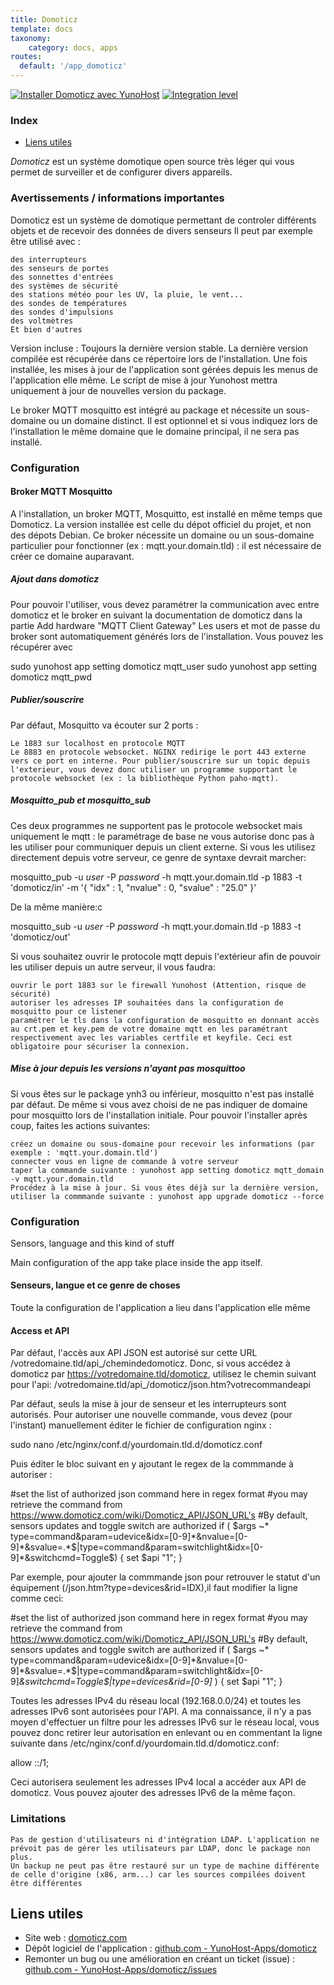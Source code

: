 ```yaml
---
title: Domoticz
template: docs
taxonomy:
    category: docs, apps
routes:
  default: '/app_domoticz'
---
```


[![Installer Domoticz avec YunoHost](https://install-app.yunohost.org/install-with-yunohost.svg)](https://install-app.yunohost.org/?app=domoticz) [![Integration level](https://dash.yunohost.org/integration/domoticz.svg)](https://dash.yunohost.org/appci/app/domoticz)

### Index

- [Liens utiles](#liens-utiles)

*Domoticz* est un système domotique open source très léger qui vous permet de surveiller et de configurer divers appareils.

### Avertissements / informations importantes

Domoticz est un système de domotique permettant de controler différents objets et de recevoir des données de divers senseurs Il peut par exemple être utilisé avec :

    des interrupteurs
    des senseurs de portes
    des sonnettes d'entrées
    des systèmes de sécurité
    des stations météo pour les UV, la pluie, le vent...
    des sondes de températures
    des sondes d'impulsions
    des voltmètres
    Et bien d'autres

Version incluse : Toujours la dernière version stable. La dernière version compilée est récupérée dans ce répertoire lors de l'installation. Une fois installée, les mises à jour de l'application sont gérées depuis les menus de l'application elle même. Le script de mise à jour Yunohost mettra uniquement à jour de nouvelles version du package.

Le broker MQTT mosquitto est intégré au package et nécessite un sous-domaine ou un domaine distinct. Il est optionnel et si vous indiquez lors de l'installation le même domaine que le domaine principal, il ne sera pas installé.

### Configuration

#### Broker MQTT Mosquitto

A l'installation, un broker MQTT, Mosquitto, est installé en même temps que Domoticz. La version installée est celle du dépot officiel du projet, et non des dépots Debian. Ce broker nécessite un domaine ou un sous-domaine particulier pour fonctionner (ex : mqtt.your.domain.tld) : il est nécessaire de créer ce domaine auparavant.

##### Ajout dans domoticz

Pour pouvoir l'utiliser, vous devez paramétrer la communication avec entre domoticz et le broker en suivant la documentation de domoticz dans la partie Add hardware "MQTT Client Gateway" Les users et mot de passe du broker sont automatiquement générés lors de l'installation. Vous pouvez les récupérer avec

sudo yunohost app setting domoticz mqtt_user
sudo yunohost app setting domoticz mqtt_pwd

##### Publier/souscrire

Par défaut, Mosquitto va écouter sur 2 ports :

    Le 1883 sur localhost en protocole MQTT
    Le 8883 en protocole websocket. NGINX redirige le port 443 externe vers ce port en interne. Pour publier/souscrire sur un topic depuis l'exterieur, vous devez donc utiliser un programme supportant le protocole websocket (ex : la bibliothèque Python paho-mqtt).

##### Mosquitto_pub et mosquitto_sub

Ces deux programmes ne supportent pas le protocole websocket mais uniquement le mqtt : le paramétrage de base ne vous autorise donc pas à les utiliser pour communiquer depuis un client externe. Si vous les utilisez directement depuis votre serveur, ce genre de syntaxe devrait marcher:

mosquitto_pub -u *user* -P *password* -h mqtt.your.domain.tld -p 1883 -t 'domoticz/in' -m '{ "idx" : 1, "nvalue" : 0, "svalue" : "25.0" }'

De la même manière:c

mosquitto_sub -u *user* -P *password* -h mqtt.your.domain.tld -p 1883 -t 'domoticz/out'

Si vous souhaitez ouvrir le protocole mqtt depuis l'extérieur afin de pouvoir les utiliser depuis un autre serveur, il vous faudra:

    ouvrir le port 1883 sur le firewall Yunohost (Attention, risque de sécurité)
    autoriser les adresses IP souhaitées dans la configuration de mosquitto pour ce listener
    paramétrer le tls dans la configuration de mosquitto en donnant accès au crt.pem et key.pem de votre domaine mqtt en les paramétrant respectivement avec les variables certfile et keyfile. Ceci est obligatoire pour sécuriser la connexion.

##### Mise à jour depuis les versions n'ayant pas mosquittoo

Si vous êtes sur le package ynh3 ou inférieur, mosquitto n'est pas installé par défaut. De même si vous avez choisi de ne pas indiquer de domaine pour mosquitto lors de l'installation initiale. Pour pouvoir l'installer après coup, faites les actions suivantes:

    créez un domaine ou sous-domaine pour recevoir les informations (par exemple : 'mqtt.your.domain.tld')
    connecter vous en ligne de commande à votre serveur
    taper la commande suivante : yunohost app setting domoticz mqtt_domain -v mqtt.your.domain.tld
    Procédez à la mise à jour. Si vous êtes déjà sur la dernière version, utiliser la commmande suivante : yunohost app upgrade domoticz --force

### Configuration

Sensors, language and this kind of stuff

Main configuration of the app take place inside the app itself.

#### Senseurs, langue et ce genre de choses

Toute la configuration de l'application a lieu dans l'application elle même

#### Access et API

Par défaut, l'accès aux API JSON est autorisé sur cette URL /votredomaine.tld/api_/chemindedomoticz. Donc, si vous accédez à domoticz par https://votredomaine.tld/domoticz, utilisez le chemin suivant pour l'api: /votredomaine.tld/api_/domoticz/json.htm?votrecommandeapi

Par défaut, seuls la mise à jour de senseur et les interrupteurs sont autorisés. Pour autoriser une nouvelle commande, vous devez (pour l'instant) manuellement éditer le fichier de configuration nginx :

sudo nano /etc/nginx/conf.d/yourdomain.tld.d/domoticz.conf

Puis éditer le bloc suivant en y ajoutant le regex de la commmande à autoriser :

  #set the list of authorized json command here in regex format
  #you may retrieve the command from https://www.domoticz.com/wiki/Domoticz_API/JSON_URL's
  #By default, sensors updates and toggle switch are authorized
  if ( $args ~* type=command&param=udevice&idx=[0-9]*&nvalue=[0-9]*&svalue=.*$|type=command&param=switchlight&idx=[0-9]*&switchcmd=Toggle$) {
    set $api "1";
    }

Par exemple, pour ajouter la commmande json pour retrouver le statut d'un équipement (/json.htm?type=devices&rid=IDX),il faut modifier la ligne comme ceci:

  #set the list of authorized json command here in regex format
  #you may retrieve the command from https://www.domoticz.com/wiki/Domoticz_API/JSON_URL's
  #By default, sensors updates and toggle switch are authorized
  if ( $args ~* type=command&param=udevice&idx=[0-9]*&nvalue=[0-9]*&svalue=.*$|type=command&param=switchlight&idx=[0-9]*&switchcmd=Toggle$|type=devices&rid=[0-9]* ) {
    set $api "1";
    }

Toutes les adresses IPv4 du réseau local (192.168.0.0/24) et toutes les adresses IPv6 sont autorisées pour l'API. A ma connaissance, il n'y a pas moyen d'effectuer un filtre pour les adresses IPv6 sur le réseau local, vous pouvez donc retirer leur autorisation en enlevant ou en commentant la ligne suivante dans /etc/nginx/conf.d/yourdomain.tld.d/domoticz.conf:

allow ::/1;

Ceci autorisera seulement les adresses IPv4 local a accéder aux API de domoticz. Vous pouvez ajouter des adresses IPv6 de la même façon.

### Limitations

    Pas de gestion d'utilisateurs ni d'intégration LDAP. L'application ne prévoit pas de gérer les utilisateurs par LDAP, donc le package non plus.
    Un backup ne peut pas être restauré sur un type de machine différente de celle d'origine (x86, arm...) car les sources compilées doivent être différentes

## Liens utiles

+ Site web : [domoticz.com](https://domoticz.com/)
+ Dépôt logiciel de l'application : [github.com - YunoHost-Apps/domoticz](https://github.com/YunoHost-Apps/domoticz_ynh)
+ Remonter un bug ou une amélioration en créant un ticket (issue) : [github.com - YunoHost-Apps/domoticz/issues](https://github.com/YunoHost-Apps/domoticz_ynh/issues)
